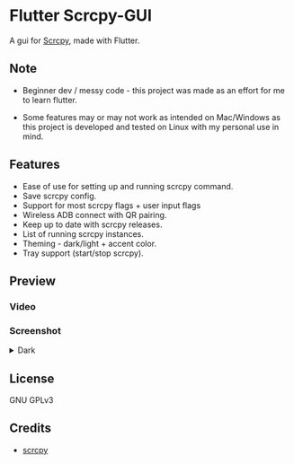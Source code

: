 # Flutter Scrcpy-GUI

A gui for [Scrcpy](https://github.com/Genymobile/scrcpy), made with Flutter.

## Note

- Beginner dev / messy code - this project was made as an effort for me to learn flutter.

- Some features may or may not work as intended on Mac/Windows as this project is developed and tested on Linux with my personal use in mind.


## Features

- Ease of use for setting up and running scrcpy command.
- Save scrcpy config.
- Support for most scrcpy flags + user input flags
- Wireless ADB connect with QR pairing.
- Keep up to date with scrcpy releases.
- List of running scrcpy instances.
- Theming - dark/light + accent color.
- Tray support (start/stop scrcpy).

## Preview

### Video

### Screenshot

<details>
  <summary>Dark</summary>
  <img src="screenshot/dark/1.dev-list.jpg" alt="device list"/>
  <img src="screenshot/dark/2.dev-settings.jpg" alt="device settings"/>
  <img src="screenshot/dark/3.connect.jpg" alt="Wifi ADB connection"/>
  <img src="screenshot/dark/4.pair.jpg" alt="Wifi Qr pairing"/>
  <img src="screenshot/dark/5.manager.jpg" alt="Scrcpy version manager"/>
  <img src="screenshot/dark/6.settings.jpg" alt="settings"/>
  <img src="screenshot/dark/7.config-small.jpg" alt="config-small"/>
  <img src="screenshot/dark/8.config-big.jpg" alt="config-big"/>
</details>


## License

GNU GPLv3

## Credits

- [scrcpy](https://github.com/Genymobile/scrcpy)
